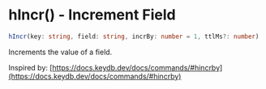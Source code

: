 # hIncr() - Increment Field

```typescript
hIncr(key: string, field: string, incrBy: number = 1, ttlMs?: number)
```

Increments the value of a field.

Inspired by: [https://docs.keydb.dev/docs/commands/#hincrby](https://docs.keydb.dev/docs/commands/#hincrby)
